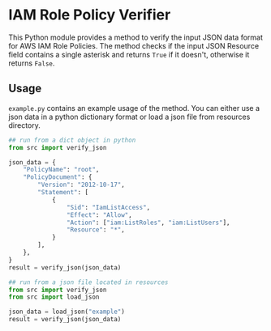 # IAM Role Policy Verifier

This Python module provides a method to verify the input JSON data format for AWS IAM Role Policies. The method checks if the input JSON Resource field contains a single asterisk and returns `True` if it doesn't, otherwise it returns `False`.

## Usage
`example.py` contains an example usage of the method.
You can either use a json data in a python dictionary format or load a json file from resources directory.
```python
## run from a dict object in python
from src import verify_json

json_data = {
    "PolicyName": "root",
    "PolicyDocument": {
        "Version": "2012-10-17",
        "Statement": [
            {
                "Sid": "IamListAccess",
                "Effect": "Allow",
                "Action": ["iam:ListRoles", "iam:ListUsers"],
                "Resource": "*",
            }
        ],
    },
}
result = verify_json(json_data)
```
```python
## run from a json file located in resources
from src import verify_json
from src import load_json

json_data = load_json("example")
result = verify_json(json_data)
```
